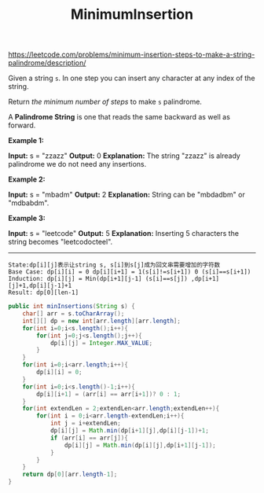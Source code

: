 ﻿---
layout: default
title: MinimumInsertion
narrow: true
---
https://leetcode.com/problems/minimum-insertion-steps-to-make-a-string-palindrome/description/

Given a string `s`. In one step you can insert any character at any index of the string.

Return _the minimum number of steps_ to make `s` palindrome.

A **Palindrome String** is one that reads the same backward as well as forward.

**Example 1:**

**Input:** s = "zzazz"
**Output:** 0
**Explanation:** The string "zzazz" is already palindrome we do not need any insertions.

**Example 2:**

**Input:** s = "mbadm"
**Output:** 2
**Explanation:** String can be "mbdadbm" or "mdbabdm".

**Example 3:**

**Input:** s = "leetcode"
**Output:** 5
**Explanation:** Inserting 5 characters the string becomes "leetcodocteel".
***
```
State:dp[i][j]表示让string s, s[i]到s[j]成为回文串需要增加的字符数
Base Case: dp[i][i] = 0 dp[i][i+1] = 1(s[i]!=s[i+1]) 0 (s[i]==s[i+1])
Induction: dp[i][j] = Min(dp[i+1][j-1] (s[i]==s[j]) ,dp[i+1][j]+1,dp[i][j-1]+1
Result: dp[0][len-1]
```

```java
public int minInsertions(String s) {  
    char[] arr = s.toCharArray();  
    int[][] dp = new int[arr.length][arr.length];  
    for(int i=0;i<s.length();i++){  
        for(int j=0;j<s.length();j++){  
            dp[i][j] = Integer.MAX_VALUE;  
        }  
    }  
    for(int i=0;i<arr.length;i++){  
        dp[i][i] = 0;  
    }  
    for(int i=0;i<s.length()-1;i++){  
        dp[i][i+1] = (arr[i] == arr[i+1])? 0 : 1;  
    }  
    for(int extendLen = 2;extendLen<arr.length;extendLen++){  
        for(int i = 0;i<arr.length-extendLen;i++){  
            int j = i+extendLen;  
            dp[i][j] = Math.min(dp[i+1][j],dp[i][j-1])+1;  
            if (arr[i] == arr[j]){  
                dp[i][j] = Math.min(dp[i][j],dp[i+1][j-1]);  
            }  
        }  
    }  
    return dp[0][arr.length-1];  
}
```